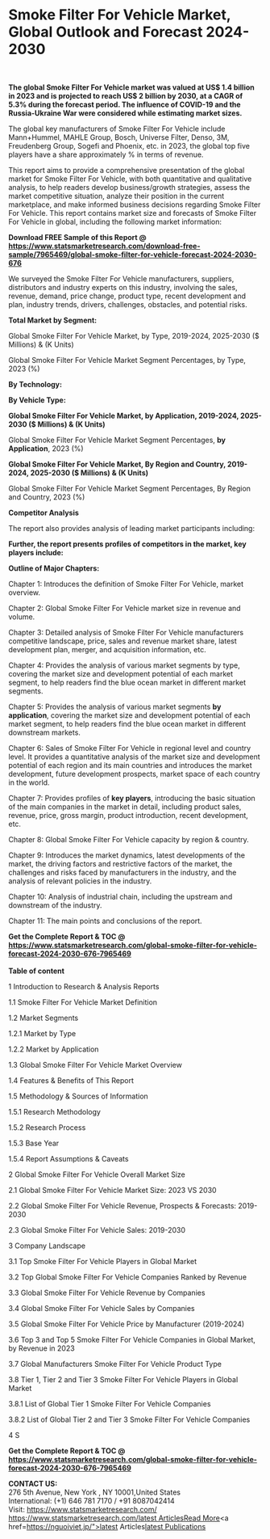<h1>Smoke Filter For Vehicle Market, Global Outlook and Forecast 2024-2030</h1><br/><p><strong>The global Smoke Filter For Vehicle market was valued at US$ 1.4 billion in 2023 and is projected to reach US$ 2 billion by 2030, at a <strong>CAGR</strong> of 5.3% during the forecast period. The influence of COVID-19 and the Russia-Ukraine War were considered while estimating market sizes.</strong></p><p>The global key manufacturers of Smoke Filter For Vehicle include Mann+Hummel, MAHLE Group, Bosch, Universe Filter, Denso, 3M, Freudenberg Group, Sogefi and Phoenix, etc. in 2023, the global top five players have a share approximately % in terms of revenue.</p><p>This report aims to provide a comprehensive presentation of the global market for Smoke Filter For Vehicle, with both quantitative and qualitative analysis, to help readers develop business/growth strategies, assess the market competitive situation, analyze their position in the current marketplace, and make informed business decisions regarding Smoke Filter For Vehicle. This report contains market size and forecasts of Smoke Filter For Vehicle in global, including the following market information:</p><p><strong>Download FREE Sample of this Report @ <a href="https://www.statsmarketresearch.com/download-free-sample/7965469/global-smoke-filter-for-vehicle-forecast-2024-2030-676">https://www.statsmarketresearch.com/download-free-sample/7965469/global-smoke-filter-for-vehicle-forecast-2024-2030-676</a></strong></p><p>We surveyed the Smoke Filter For Vehicle manufacturers, suppliers, distributors and industry experts on this industry, involving the sales, revenue, demand, price change, product type, recent development and plan, industry trends, drivers, challenges, obstacles, and potential risks.</p><p><strong>Total Market by Segment:</strong></p><p>Global Smoke Filter For Vehicle Market, by Type, 2019-2024, 2025-2030 ($ Millions) & (K Units)</p><p>Global Smoke Filter For Vehicle Market Segment Percentages, by Type, 2023 (%)</p><p><strong>By Technology:</strong></p><p><strong>By Vehicle Type:</strong></p><p><strong>Global Smoke Filter For Vehicle Market, <strong>by Application</strong>, 2019-2024, 2025-2030 ($ Millions) & (K Units)</strong></p><p>Global Smoke Filter For Vehicle Market Segment Percentages, <strong>by Application</strong>, 2023 (%)</p><p><strong>Global Smoke Filter For Vehicle Market, By Region and Country, 2019-2024, 2025-2030 ($ Millions) & (K Units)</strong></p><p>Global Smoke Filter For Vehicle Market Segment Percentages, By Region and Country, 2023 (%)</p><p><strong>Competitor Analysis</strong></p><p>The report also provides analysis of leading market participants including:</p><p><strong>Further, the report presents profiles of competitors in the market, <strong>key players</strong> include:</strong></p><p><strong>Outline of Major Chapters:</strong></p><p>Chapter 1: Introduces the definition of Smoke Filter For Vehicle, market overview.</p><p>Chapter 2: Global Smoke Filter For Vehicle market size in revenue and volume.</p><p>Chapter 3: Detailed analysis of Smoke Filter For Vehicle manufacturers competitive landscape, price, sales and revenue market share, latest development plan, merger, and acquisition information, etc.</p><p>Chapter 4: Provides the analysis of various market segments by type, covering the market size and development potential of each market segment, to help readers find the blue ocean market in different market segments.</p><p>Chapter 5: Provides the analysis of various market segments <strong>by application</strong>, covering the market size and development potential of each market segment, to help readers find the blue ocean market in different downstream markets.</p><p>Chapter 6: Sales of Smoke Filter For Vehicle in regional level and country level. It provides a quantitative analysis of the market size and development potential of each region and its main countries and introduces the market development, future development prospects, market space of each country in the world.</p><p>Chapter 7: Provides profiles of <strong>key players</strong>, introducing the basic situation of the main companies in the market in detail, including product sales, revenue, price, gross margin, product introduction, recent development, etc.</p><p>Chapter 8: Global Smoke Filter For Vehicle capacity by region & country.</p><p>Chapter 9: Introduces the market dynamics, latest developments of the market, the driving factors and restrictive factors of the market, the challenges and risks faced by manufacturers in the industry, and the analysis of relevant policies in the industry.</p><p>Chapter 10: Analysis of industrial chain, including the upstream and downstream of the industry.</p><p>Chapter 11: The main points and conclusions of the report.</p><div><b>Get the Complete Report & TOC @ <a href="https://www.statsmarketresearch.com/global-smoke-filter-for-vehicle-forecast-2024-2030-676-7965469">https://www.statsmarketresearch.com/global-smoke-filter-for-vehicle-forecast-2024-2030-676-7965469</a></b></div><br><b>Table of content</b><p>1 Introduction to Research & Analysis Reports<br />
 
  1.1 Smoke Filter For Vehicle Market Definition<br />
 
  1.2 Market Segments<br />
 
  1.2.1 Market by Type<br />
 
  1.2.2 Market by Application<br />
 
  1.3 Global Smoke Filter For Vehicle Market Overview<br />
 
  1.4 Features & Benefits of This Report<br />
 
  1.5 Methodology & Sources of Information<br />
 
  1.5.1 Research Methodology<br />
 
  1.5.2 Research Process<br />
 
  1.5.3 Base Year<br />
 
  1.5.4 Report Assumptions & Caveats<br />
 
 2 Global Smoke Filter For Vehicle Overall Market Size<br />
 
  2.1 Global Smoke Filter For Vehicle Market Size: 2023 VS 2030<br />
 
  2.2 Global Smoke Filter For Vehicle Revenue, Prospects & Forecasts: 2019-2030<br />
 
  2.3 Global Smoke Filter For Vehicle Sales: 2019-2030<br />
 
 3 Company Landscape<br />
 
  3.1 Top Smoke Filter For Vehicle Players in Global Market<br />
 
  3.2 Top Global Smoke Filter For Vehicle Companies Ranked by Revenue<br />
 
  3.3 Global Smoke Filter For Vehicle Revenue by Companies<br />
 
  3.4 Global Smoke Filter For Vehicle Sales by Companies<br />
 
  3.5 Global Smoke Filter For Vehicle Price by Manufacturer (2019-2024)<br />
 
  3.6 Top 3 and Top 5 Smoke Filter For Vehicle Companies in Global Market, by Revenue in 2023<br />
 
  3.7 Global Manufacturers Smoke Filter For Vehicle Product Type<br />
 
  3.8 Tier 1, Tier 2 and Tier 3 Smoke Filter For Vehicle Players in Global Market<br />
 
  3.8.1 List of Global Tier 1 Smoke Filter For Vehicle Companies<br />
 
  3.8.2 List of Global Tier 2 and Tier 3 Smoke Filter For Vehicle Companies<br />
 
 4 S<br><div><b>Get the Complete Report & TOC @ <a href="https://www.statsmarketresearch.com/global-smoke-filter-for-vehicle-forecast-2024-2030-676-7965469">https://www.statsmarketresearch.com/global-smoke-filter-for-vehicle-forecast-2024-2030-676-7965469</a></b></div></p> <b>CONTACT US:</b><br>276 5th Avenue, New York , NY 10001,United States<br>International: (+1) 646 781 7170 / +91 8087042414<br>Visit: <a href="https://www.statsmarketresearch.com/">https://www.statsmarketresearch.com/</a><br><a href="https://gyeongbokgung.com">https://www.statsmarketresearch.com/</a><a href="https://hallyeomaritime.com">latest Articles</a><a href="https://jingwansa.com">Read More</a><a href=https://nguoiviet.jp/">latest Articles</a><a href="https://www.intelmarketresearch.com/">latest Publications</a>